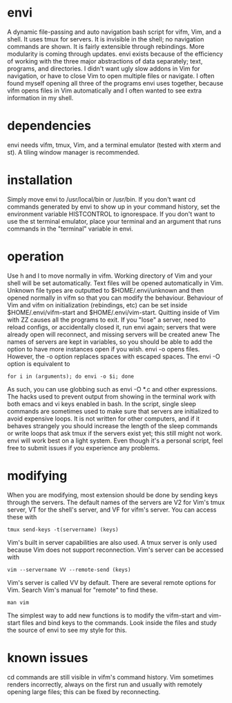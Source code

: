 envi
====

A dynamic file-passing and auto navigation bash script for vifm, Vim, and a
shell. It uses tmux for servers. It is invisible in the shell; no navigation
commands are shown. It is fairly extensible through rebindings. More
modularity is coming through updates. envi exists because of the efficiency of
working with the three major abstractions of data separately; text, programs,
and directories. I didn't want ugly slow addons in Vim for navigation, or have
to close Vim to open multiple files or navigate. I often found myself opening
all three of the programs envi uses together, because vifm opens files in Vim
automatically and I often wanted to see extra information in my shell.

dependencies
====

envi needs vifm, tmux, Vim, and a terminal emulator (tested with xterm and st).
A tiling window manager is recommended.

installation
====

Simply move envi to /usr/local/bin or /usr/bin. If you don't want cd commands
generated by envi to show up in your command history, set the environment
variable HISTCONTROL to ignorespace. If you don't want to use the st terminal
emulator, place your terminal and an argument that runs commands in the
"terminal" variable in envi.

operation
====

Use h and l to move normally in vifm. Working directory of Vim and your shell
will be set automatically. Text files will be opened automatically in Vim.
Unknown file types are outputted to $HOME/.envi/unknown and then opened
normally in vifm so that you can modify the behaviour. Behaviour of Vim and
vifm on initialization (rebindings, etc) can be set inside
$HOME/.envi/vifm-start and $HOME/.envi/vim-start. Quitting inside of Vim with
ZZ causes all the programs to exit. If you "lose" a server, need to reload
configs, or accidentally closed it, run envi again; servers that
were already open will reconnect, and missing servers will be created anew
The names of servers are kept in variables, so you should be able to add the
option to have more instances open if you wish. envi -o opens files. However,
the -o option replaces spaces with escaped spaces. The envi -O option is
equivalent to
```
for i in (arguments); do envi -o $i; done
```
As such, you can use globbing such as envi -O \*.c and other expressions. The
hacks used to prevent output from showing in the terminal work with both emacs
and vi keys enabled in bash. In the script, single sleep commands are sometimes
used to make sure that servers are initialized to avoid expensive loops. It is
not written for other computers, and if it behaves strangely you should
increase the length of the sleep commands or write loops that ask tmux if the
servers exist yet; this still might not work. envi will work best on a light
system.  Even though it's a personal script, feel free to submit issues if you
experience any problems.

modifying
====

When you are modifying, most extension should be done by sending keys through
the servers. The default names of the servers are V2 for Vim's tmux server, VT
for the shell's server, and VF for vifm's server. You can access these with
```
tmux send-keys -t(servername) (keys)
```
Vim's built in server capabilities are also used. A tmux server is only used
because Vim does not support reconnection. Vim's server can be accessed with
```
vim --servername VV --remote-send (keys)
```
Vim's server is called VV by default. There are several remote options for Vim.
Search Vim's manual for "remote" to find these.
```
man vim
```
The simplest way to add new functions is to modify the vifm-start and vim-start
files and bind keys to the commands. Look inside the files and study the source
of envi to see my style for this.

known issues
====

cd commands are still visible in vifm's command history. Vim sometimes renders
incorrectly, always on the first run and usually with remotely opening large
files; this can be fixed by reconnecting.
